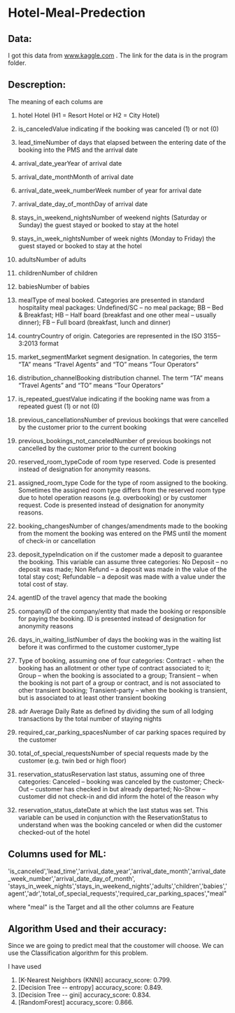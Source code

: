 # Hotel-Meal-Predection

## Data:
I got this data from www.kaggle.com . The link for the data is in the program folder.

## Descreption:
The meaning of each colums are

1. hotel Hotel (H1 = Resort Hotel or H2 = City Hotel)

2. is_canceledValue indicating if the booking was canceled (1) or not (0)

3. lead_timeNumber of days that elapsed between the entering date of the booking into the PMS and the arrival date

4. arrival_date_yearYear of arrival date

5. arrival_date_monthMonth of arrival date

6. arrival_date_week_numberWeek number of year for arrival date

7. arrival_date_day_of_monthDay of arrival date

8. stays_in_weekend_nightsNumber of weekend nights (Saturday or Sunday) the guest stayed or booked to stay at the hotel

9. stays_in_week_nightsNumber of week nights (Monday to Friday) the guest stayed or booked to stay at the hotel

10. adultsNumber of adults

11. childrenNumber of children

12. babiesNumber of babies

13. mealType of meal booked. Categories are presented in standard hospitality meal packages: Undefined/SC – no meal package; BB – Bed & Breakfast; HB – Half board (breakfast and one other meal – usually dinner); FB – Full board (breakfast, lunch and dinner)

14. countryCountry of origin. Categories are represented in the ISO 3155–3:2013 format

15. market_segmentMarket segment designation. In categories, the term “TA” means “Travel Agents” and “TO” means “Tour Operators”

16. distribution_channelBooking distribution channel. The term “TA” means “Travel Agents” and “TO” means “Tour Operators”

17. is_repeated_guestValue indicating if the booking name was from a repeated guest (1) or not (0)

18. previous_cancellationsNumber of previous bookings that were cancelled by the customer prior to the current booking

19. previous_bookings_not_canceledNumber of previous bookings not cancelled by the customer prior to the current booking

20. reserved_room_typeCode of room type reserved. Code is presented instead of designation for anonymity reasons.

21. assigned_room_type
Code for the type of room assigned to the booking. Sometimes the assigned room type differs from the reserved room type due to hotel operation reasons (e.g. overbooking) or by customer request. Code is presented instead of designation for anonymity reasons.

22. booking_changesNumber of changes/amendments made to the booking from the moment the booking was entered on the PMS until the moment of check-in or cancellation

23. deposit_typeIndication on if the customer made a deposit to guarantee the booking. This variable can assume three categories: No Deposit – no deposit was made; Non Refund – a deposit was made in the value of the total stay cost; Refundable – a deposit was made with a value under the total cost of stay.

24. agentID of the travel agency that made the booking

25. companyID of the company/entity that made the booking or responsible for paying the booking. ID is presented instead of designation for anonymity reasons

26. days_in_waiting_listNumber of days the booking was in the waiting list before it was confirmed to the customer
customer_type

27. Type of booking, assuming one of four categories:
Contract - when the booking has an allotment or other type of contract associated to it; Group – when the booking is associated to a group; Transient – when the booking is not part of a group or contract, and is not associated to other transient booking; Transient-party – when the booking is transient, but is associated to at least other transient booking

28. adr Average Daily Rate as defined by dividing the sum of all lodging transactions by the total number of staying nights

29. required_car_parking_spacesNumber of car parking spaces required by the customer

30. total_of_special_requestsNumber of special requests made by the customer (e.g. twin bed or high floor)

31. reservation_statusReservation last status, assuming one of three categories: Canceled – booking was canceled by the customer; Check-Out – customer has checked in but already departed; No-Show – customer did not check-in and did inform the hotel of the reason why

32. reservation_status_dateDate at which the last status was set. This variable can be used in conjunction with the ReservationStatus to understand when was the booking canceled or when did the customer checked-out of the hotel

## Columns used for ML:
'is_canceled','lead_time','arrival_date_year','arrival_date_month','arrival_date_week_number','arrival_date_day_of_month',
'stays_in_week_nights','stays_in_weekend_nights','adults','children','babies','agent','adr','total_of_special_requests','required_car_parking_spaces',"meal"

where "meal" is the Target and all the other columns are Feature 

## Algorithm Used and their accuracy:

Since we are going to predict meal that the coustomer will choose. We can use the Classification algorithm for this problem.

I have used 

1. [K-Nearest Neighbors (KNN)] accuracy_score: 0.799.
2. [Decision Tree -- entropy] accuracy_score: 0.849.
3. [Decision Tree -- gini] accuracy_score: 0.834.
4. [RandomForest] accuracy_score: 0.866.
